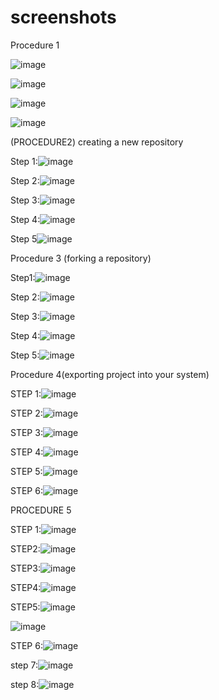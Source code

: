# screenshots

Procedure 1
 
![image](https://github.com/user-attachments/assets/32e88133-0dbf-4d21-bee9-6862fb6630a6)


![image](https://github.com/user-attachments/assets/ccd52cc9-b408-4eec-bedb-92ee63b05963)


![image](https://github.com/user-attachments/assets/2cf0cf8b-ac69-44d1-ab9d-1bf7b9067590)



![image](https://github.com/user-attachments/assets/9d67097f-90d1-4b8f-8f03-305739420622)


 


(PROCEDURE2) creating a new repository

Step 1:![image](https://github.com/user-attachments/assets/fce17f38-5786-4789-b9bc-4c8447353cfc)


 
Step 2:![image](https://github.com/user-attachments/assets/224deed4-3786-4fa9-a95a-652545414488)


 
Step 3:![image](https://github.com/user-attachments/assets/e7df6f55-1ba0-4ab8-80b0-9a7231842880)


 
Step 4:![image](https://github.com/user-attachments/assets/460c3831-13c3-44e1-bc76-7f5619076c4a)

 


Step 5![image](https://github.com/user-attachments/assets/16219217-7e12-4f28-a20c-684f807183d3)


 
Procedure 3 (forking a repository)


Step1:![image](https://github.com/user-attachments/assets/fd9ed691-12df-47aa-bc51-493caebbcb14)


 
Step 2:![image](https://github.com/user-attachments/assets/a8d23a84-b25e-4049-9c1d-047dad2c3ae3)


 
Step 3:![image](https://github.com/user-attachments/assets/a5b5f8a7-880b-4a19-9ac8-ad358e6c4da3)


 
Step 4:![image](https://github.com/user-attachments/assets/0ea9c4ad-bb58-4d1d-af88-f18475459c1e)


 

Step 5:![image](https://github.com/user-attachments/assets/59fdeec1-bbe7-4d34-8180-aafc4d8d3294)


 

Procedure 4(exporting project into your system)



STEP 1:![image](https://github.com/user-attachments/assets/6dacf93e-4f03-46c1-9704-2e7811313277)



 
STEP 2:![image](https://github.com/user-attachments/assets/1fc3c84e-cb91-48aa-9c50-de7a7d0ac375)




STEP 3:![image](https://github.com/user-attachments/assets/e7c05ea6-a965-4793-99bc-a484a6d0bfb4)




STEP 4:![image](https://github.com/user-attachments/assets/5c725823-9951-4967-84be-31d76ecd5559)


 

STEP 5:![image](https://github.com/user-attachments/assets/20828fb5-fa32-4331-816f-2766940c872c)


 

STEP 6:![image](https://github.com/user-attachments/assets/27b1fc83-da64-4061-ad84-ecc1df16b546)



 

PROCEDURE 5



STEP 1:![image](https://github.com/user-attachments/assets/c5eedd07-0133-4334-85e3-2f8eb34f7ebc)


 

STEP2:![image](https://github.com/user-attachments/assets/4e469b7f-6037-4bdd-bdd0-31ffe380fdc2)

 


STEP3:![image](https://github.com/user-attachments/assets/1334f587-1049-462b-99cc-bdf81a2c5a24)


 

STEP4:![image](https://github.com/user-attachments/assets/d725c2b7-a17d-472d-882d-19983638c438)




STEP5:![image](https://github.com/user-attachments/assets/e6280d0f-62f4-4853-9f7f-9e10bd92c078)




![image](https://github.com/user-attachments/assets/4c4ce066-6155-4437-8efe-52ab56adc164)


 



STEP 6:![image](https://github.com/user-attachments/assets/30edf21d-d04e-4cda-9f80-5138242c7c71)


step 7:![image](https://github.com/user-attachments/assets/ac8dd657-ac6d-4284-a25c-85cf5a694297)



step 8:![image](https://github.com/user-attachments/assets/044f470c-43f9-4cea-9b36-ddd8ced99b6b)


 








